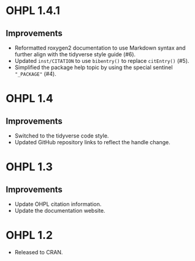 # OHPL 1.4.1

## Improvements

- Reformatted roxygen2 documentation to use Markdown syntax and further
  align with the tidyverse style guide (#6).
- Updated `inst/CITATION` to use `bibentry()` to replace `citEntry()` (#5).
- Simplified the package help topic by using the special sentinel
  `"_PACKAGE"` (#4).

# OHPL 1.4

## Improvements

- Switched to the tidyverse code style.
- Updated GitHub repository links to reflect the handle change.

# OHPL 1.3

## Improvements

- Update OHPL citation information.
- Update the documentation website.

# OHPL 1.2

- Released to CRAN.

